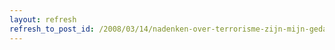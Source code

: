 ```yaml
---
layout: refresh
refresh_to_post_id: /2008/03/14/nadenken-over-terrorisme-zijn-mijn-gedachten-niet-meer-vrij
---
```

